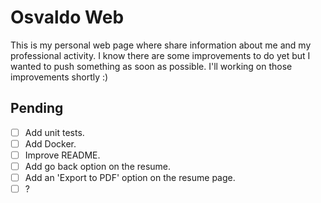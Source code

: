 # Osvaldo Web

This is my personal web page where share information about me and my professional activity.
I know there are some improvements to do yet but I wanted to push something as soon as possible.
I'll working on those improvements shortly :)

## Pending

- [ ] Add unit tests.
- [ ] Add Docker.
- [ ] Improve README.
- [ ] Add go back option on the resume.
- [ ] Add an 'Export to PDF' option on the resume page.
- [ ] ?
